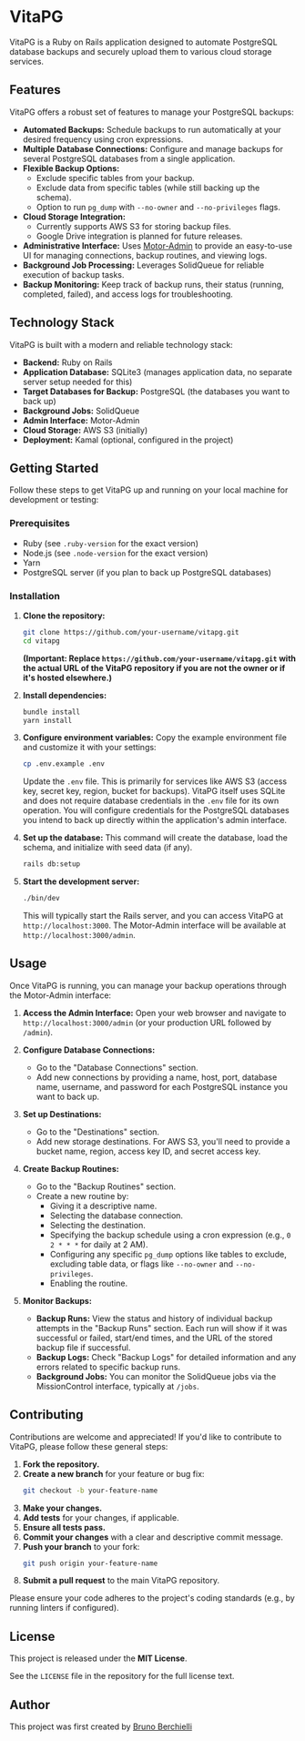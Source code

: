 # VitaPG

VitaPG is a Ruby on Rails application designed to automate PostgreSQL database backups and securely upload them to various cloud storage services.

## Features

VitaPG offers a robust set of features to manage your PostgreSQL backups:

- **Automated Backups:** Schedule backups to run automatically at your desired frequency using cron expressions.
- **Multiple Database Connections:** Configure and manage backups for several PostgreSQL databases from a single application.
- **Flexible Backup Options:**
    - Exclude specific tables from your backup.
    - Exclude data from specific tables (while still backing up the schema).
    - Option to run `pg_dump` with `--no-owner` and `--no-privileges` flags.
- **Cloud Storage Integration:**
    - Currently supports AWS S3 for storing backup files.
    - Google Drive integration is planned for future releases.
- **Administrative Interface:** Uses [Motor-Admin](https://www.motor-admin.com/) to provide an easy-to-use UI for managing connections, backup routines, and viewing logs.
- **Background Job Processing:** Leverages SolidQueue for reliable execution of backup tasks.
- **Backup Monitoring:** Keep track of backup runs, their status (running, completed, failed), and access logs for troubleshooting.

## Technology Stack

VitaPG is built with a modern and reliable technology stack:

- **Backend:** Ruby on Rails
- **Application Database:** SQLite3 (manages application data, no separate server setup needed for this)
- **Target Databases for Backup:** PostgreSQL (the databases you want to back up)
- **Background Jobs:** SolidQueue
- **Admin Interface:** Motor-Admin
- **Cloud Storage:** AWS S3 (initially)
- **Deployment:** Kamal (optional, configured in the project)

## Getting Started

Follow these steps to get VitaPG up and running on your local machine for development or testing:

### Prerequisites

- Ruby (see `.ruby-version` for the exact version)
- Node.js (see `.node-version` for the exact version)
- Yarn
- PostgreSQL server (if you plan to back up PostgreSQL databases)

### Installation

1.  **Clone the repository:**
    ```bash
    git clone https://github.com/your-username/vitapg.git
    cd vitapg
    ```
    **(Important: Replace `https://github.com/your-username/vitapg.git` with the actual URL of the VitaPG repository if you are not the owner or if it's hosted elsewhere.)**

2.  **Install dependencies:**
    ```bash
    bundle install
    yarn install
    ```

3.  **Configure environment variables:**
    Copy the example environment file and customize it with your settings:
    ```bash
    cp .env.example .env
    ```
    Update the `.env` file. This is primarily for services like AWS S3 (access key, secret key, region, bucket for backups). VitaPG itself uses SQLite and does not require database credentials in the `.env` file for its own operation. You will configure credentials for the PostgreSQL databases you intend to back up directly within the application's admin interface.

4.  **Set up the database:**
    This command will create the database, load the schema, and initialize with seed data (if any).
    ```bash
    rails db:setup
    ```

5.  **Start the development server:**
    ```bash
    ./bin/dev
    ```
    This will typically start the Rails server, and you can access VitaPG at `http://localhost:3000`. The Motor-Admin interface will be available at `http://localhost:3000/admin`.

## Usage

Once VitaPG is running, you can manage your backup operations through the Motor-Admin interface:

1.  **Access the Admin Interface:**
    Open your web browser and navigate to `http://localhost:3000/admin` (or your production URL followed by `/admin`).

2.  **Configure Database Connections:**
    - Go to the "Database Connections" section.
    - Add new connections by providing a name, host, port, database name, username, and password for each PostgreSQL instance you want to back up.

3.  **Set up Destinations:**
    - Go to the "Destinations" section.
    - Add new storage destinations. For AWS S3, you'll need to provide a bucket name, region, access key ID, and secret access key.

4.  **Create Backup Routines:**
    - Go to the "Backup Routines" section.
    - Create a new routine by:
        - Giving it a descriptive name.
        - Selecting the database connection.
        - Selecting the destination.
        - Specifying the backup schedule using a cron expression (e.g., `0 2 * * *` for daily at 2 AM).
        - Configuring any specific `pg_dump` options like tables to exclude, excluding table data, or flags like `--no-owner` and `--no-privileges`.
        - Enabling the routine.

5.  **Monitor Backups:**
    - **Backup Runs:** View the status and history of individual backup attempts in the "Backup Runs" section. Each run will show if it was successful or failed, start/end times, and the URL of the stored backup file if successful.
    - **Backup Logs:** Check "Backup Logs" for detailed information and any errors related to specific backup runs.
    - **Background Jobs:** You can monitor the SolidQueue jobs via the MissionControl interface, typically at `/jobs`.

## Contributing

Contributions are welcome and appreciated! If you'd like to contribute to VitaPG, please follow these general steps:

1.  **Fork the repository.**
2.  **Create a new branch** for your feature or bug fix:
    ```bash
    git checkout -b your-feature-name
    ```
3.  **Make your changes.**
4.  **Add tests** for your changes, if applicable.
5.  **Ensure all tests pass.**
6.  **Commit your changes** with a clear and descriptive commit message.
7.  **Push your branch** to your fork:
    ```bash
    git push origin your-feature-name
    ```
8.  **Submit a pull request** to the main VitaPG repository.

Please ensure your code adheres to the project's coding standards (e.g., by running linters if configured).

## License

This project is released under the **MIT License**.

See the `LICENSE` file in the repository for the full license text. 

## Author

This project was first created by [Bruno Berchielli](https://github.com/bruno-berchielli)
